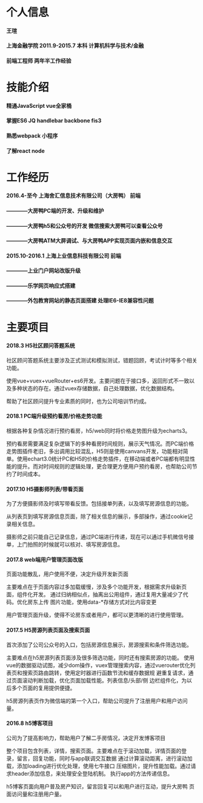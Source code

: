 # 个人信息
#### 王瑄
#### 上海金融学院 2011.9-2015.7 本科 计算机科学与技术/金融
#### 前端工程师 两年半工作经验
# 技能介绍 
#### 精通JavaScript vue全家桶
#### 掌握ES6 JQ handlebar backbone fis3
#### 熟悉webpack 小程序
#### 了解react node 
# 工作经历
#### 2016.4-至今 上海舍汇信息技术有限公司（大房鸭） 前端
#### ————大房鸭PC端的开发、升级和维护
#### ————大房鸭h5和公众号的开发 微信搜索大房鸭可以查看公众号
#### ————大房鸭ATM大屏调试、与大房鸭APP实现页面内嵌和信息交互
#### 2015.10-2016.1 上海上业信息科技有限公司 前端
#### ————上业门户网站改版升级
#### ————乐学网页响应式搭建
#### ————外包教育网站的静态页面搭建 处理IE6-IE8兼容性问题
# 主要项目
#### 2018.3 H5社区顾问答题系统
社区顾问答题系统主要涉及正式测试和模拟测试，错题回顾，考试计时等多个相关功能。

使用vue+vuex+vueRouter+es6开发。主要问题在于接口多，返回形式不一致以及多种状态的存在。通过vuex存储数据，自己处理数据，优化数据结构。

帮助了社区顾问提升专业素质的同时，也为公司培训节约成。
#### 2018.1 PC端升级预约看房/价格走势功能
根据各种复杂情况进行预约看房，h5/web同时将价格走势图升级为echarts3。

预约看房需要满足复杂逻辑下的多种看房时间规则，展示天气情况。而PC端价格走势图插件老旧，多出调用比较混乱，H5则是使用canvans开发，功能相对简单。使用echart3.0统计PC和H5的价格走势插件，在移动端或者PC端都有明显性能的提升。而对时间规则的逻辑处理，更合理更方便用户预约看房，也帮助公司节约了时间成本。
#### 2017.10 H5摄影师列表/带看页面
为了方便摄影师及时填写带看反馈。包括接单列表，以及填写房源信息的功能。

从列表页到填写房源信息页面，除了相关信息的展示，多部操作，通过cookie记录相关信息。

摄影师之前只能自己记录信息，通过PC端进行传递，现在可以通过手机微信号接单，上门拍照的时候就可以核对、填写房源信息。
#### 2017.8 web端用户管理页面改版
页面功能散乱，用户使用不便，决定升级开发新页面

主要难点在于页面内容过多加载缓慢，涉及多个功能开发，根据需求升级新页 面，组件化开发。 通过归纳相似点，抽离出公用组件，通过复用大量减少了代码。优化房东上传 图片功能，使用data-*存储方式对比内容变更

用户管理页面升级，使得不论房东或者用户，都可以更清晰的进行使用管理。
#### 2017.5 H5房源列表页面及搜索页面
首次添加了公司公众号的入口，包括房源信息展示，房源搜索和条件筛选功能。

主要难点在h5房源列表页面涉及很多筛选功能，同时还有搜索房源的功能。 使用vue的数据驱动试图，减少dom操作，vuex管理搜索内容，通过vuerouter优化列表页和搜索页路由跳转，使用定时器进行函数节流和缓存数据规 避重复请求，通过页面滚动判断加载，优化页面加载性能。列表信息/头部/侧 边栏组件化，为以后多个页面的复用提供便捷。

h5房源列表页作为微信端的第一个入口，帮助公司提升了注册用户和用户访问 量。
#### 2016.8 h5博客项目
公司为了提高影响力，帮助用户了解二手房情况，决定开发博客项目

整个项目包含列表，详情，搜索页面。主要难点在于滚动加载，详情页面的登 录，留言，回复功能，同时与app联调交互数据 通过计算滚动距离，进行滚动加载，添加loading进行优化处理，使用七牛接口 压缩图片，提升性能加载。通过请求header添加信息，来处理安全登陆机制。 执行app的方法传递信息。

h5博客页面向用户普及房产知识，留言回复可以和用户进行互动，提升大房鸭 页面访问量和注册用户量。

